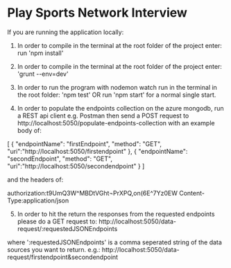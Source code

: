 # Play Sports Network Interview

If you are running the application locally:
1. In order to compile in the terminal at the root folder of the project enter: run 'npm install'

2. In order to compile in the terminal at the root folder of the project enter:  'grunt --env=dev'

3. In order to run the program with nodemon watch run in the terminal in the root folder: 'npm test'     OR run 'npm start' for a normal single start. 

4. In order to populate the endpoints collection on the azure mongodb, run a REST api client e.g. Postman then send a POST request to http://localhost:5050/populate-endpoints-collection with an example body of: 

[
	{
	    "endpointName": "firstEndpoint",
        "method": "GET",
        "uri":"http://localhost:5050/firstendpoint"
	},
	{
	    "endpointName": "secondEndpoint",
        "method": "GET",
        "uri":"http://localhost:5050/secondendpoint"
	}
]

and the headers of: 

authorization:t9UmQ3W^MBDtVGht¬PrXPQ,on(6E^7Yz0EW
Content-Type:application/json


5. In order to hit the return the responses from the requested endpoints please do a GET request to:
http://localhost:5050/data-request/:requestedJSONEndpoints

where ':requestedJSONEndpoints' is a comma seperated string of the data sources you want to return.
e.g.:
http://localhost:5050/data-request/firstendpoint&secondendpoint

